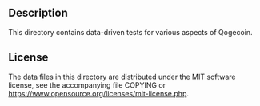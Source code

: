 Description
------------

This directory contains data-driven tests for various aspects of Qogecoin.

License
--------

The data files in this directory are distributed under the MIT software
license, see the accompanying file COPYING or
https://www.opensource.org/licenses/mit-license.php.

